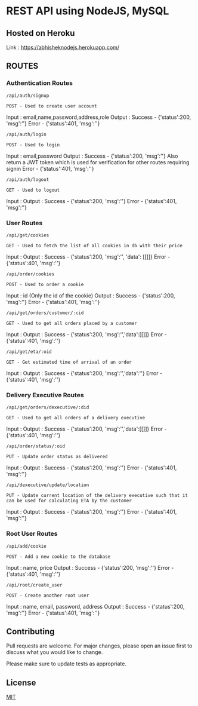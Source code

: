 # REST API using NodeJS, MySQL

## Hosted on Heroku

Link : https://abhisheknodejs.herokuapp.com/

## ROUTES

### Authentication Routes
```
/api/auth/signup

POST - Used to create user account
```
Input : email,name,password,address,role
Output : 
	Success - {'status':200, 'msg':''}
	Error - {'status':401, 'msg':''}

```
/api/auth/login

POST - Used to login
```
Input : email,password
Output : 
	Success - {'status':200, 'msg':''} Also return a JWT token which is used for verification for other routes requiring signin
	Error - {'status':401, 'msg':''}

```
/api/auth/logout

GET - Used to logout
```
Input :
Output : 
	Success - {'status':200, 'msg':''}
	Error - {'status':401, 'msg':''}

### User Routes

```
/api/get/cookies

GET - Used to fetch the list of all cookies in db with their price
```
Input :
Output : 
	Success - {'status':200, 'msg':'', 'data': [[]]}
	Error - {'status':401, 'msg':''}

```
/api/order/cookies

POST - Used to order a cookie
```
Input : id (Only the id of the cookie)
Output : 
	Success - {'status':200, 'msg':''}
	Error - {'status':401, 'msg':''}

```
/api/get/orders/customer/:cid

GET - Used to get all orders placed by a customer
```
Input : 
Output : 
	Success - {'status':200, 'msg':'','data':[[]]}
	Error - {'status':401, 'msg':''}

```
/api/get/eta/:oid

GET - Get estimated time of arrival of an order
```
Input : 
Output : 
	Success - {'status':200, 'msg':'','data':''}
	Error - {'status':401, 'msg':''}

### Delivery Executive Routes

```
/api/get/orders/dexecutive/:did

GET - Used to get all orders of a delivery executive
```
Input : 
Output : 
	Success - {'status':200, 'msg':'','data':[[]]}
	Error - {'status':401, 'msg':''}

```
/api/order/status/:oid

PUT - Update order status as delivered
```
Input : 
Output : 
	Success - {'status':200, 'msg':''}
	Error - {'status':401, 'msg':''}

```
/api/dexecutive/update/location

PUT - Update current location of the delivery executive such that it can be used for calculating ETA by the customer
```
Input : 
Output : 
	Success - {'status':200, 'msg':''}
	Error - {'status':401, 'msg':''}

### Root User Routes

```
/api/add/cookie

POST - Add a new cookie to the database
```
Input : name, price
Output : 
	Success - {'status':200, 'msg':''}
	Error - {'status':401, 'msg':''}

```
/api/root/create_user

POST - Create another root user
```
Input : name, email, password, address
Output : 
	Success - {'status':200, 'msg':''}
	Error - {'status':401, 'msg':''}

## Contributing
Pull requests are welcome. For major changes, please open an issue first to discuss what you would like to change.

Please make sure to update tests as appropriate.

## License
[MIT](https://choosealicense.com/licenses/mit/)